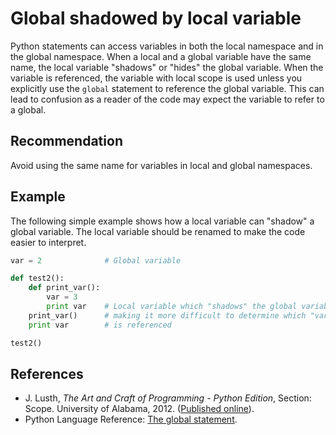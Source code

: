 # Global shadowed by local variable
Python statements can access variables in both the local namespace and in the global namespace. When a local and a global variable have the same name, the local variable "shadows" or "hides" the global variable. When the variable is referenced, the variable with local scope is used unless you explicitly use the `global` statement to reference the global variable. This can lead to confusion as a reader of the code may expect the variable to refer to a global.


## Recommendation
Avoid using the same name for variables in local and global namespaces.


## Example
The following simple example shows how a local variable can "shadow" a global variable. The local variable should be renamed to make the code easier to interpret.


```python
var = 2              # Global variable

def test2():
    def print_var():
        var = 3 
        print var    # Local variable which "shadows" the global variable
    print_var()      # making it more difficult to determine which "var"
    print var        # is referenced

test2()

```

## References
* J. Lusth, *The Art and Craft of Programming - Python Edition*, Section: Scope. University of Alabama, 2012. ([Published online](https://web.archive.org/web/20190919091129/http://troll.cs.ua.edu/ACP-PY/index_13.html)).
* Python Language Reference: [The global statement](http://docs.python.org/reference/simple_stmts.html#the-global-statement).
